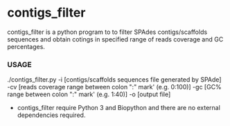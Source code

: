 # contigs_filter

contigs_filter is a python program to to filter SPAdes contigs/scaffolds sequences and obtain cotings in specified range of reads coverage and GC percentages.

### USAGE

./contigs_filter.py -i [contigs/scaffolds sequences file generated by SPAde] -cv [reads coverage range between colon ":" mark' (e.g. 0:100)] -gc [GC% range between colon ":" mark' (e.g. 1:40)] -o [output file]

* contigs_filter require Python 3 and Biopython and there are no external dependencies required.


